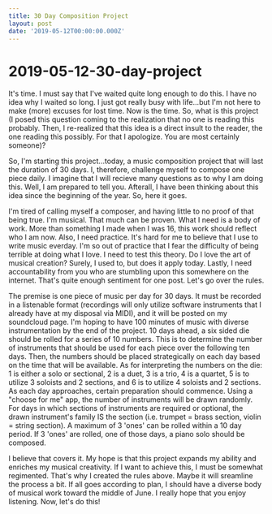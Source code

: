 ```yaml
---
title: 30 Day Composition Project
layout: post
date: '2019-05-12T00:00:00.000Z'
---
```


# 2019-05-12-30-day-project

It's time. I must say that I've waited quite long enough to do this. I have no idea why I waited so long. I just got really busy with life...but I'm not here to make \(more\) excuses for lost time. Now is the time. So, what is this project \(I posed this question coming to the realization that no one is reading this probably. Then, I re-realized that this idea is a direct insult to the reader, the one reading this possibly. For that I apologize. You are most certainly someone\)?

So, I'm starting this project...today, a music composition project that will last the duration of 30 days. I, therefore, challenge myself to compose one piece daily. I imagine that I will recieve many questions as to why I am doing this. Well, I am prepared to tell you. Afterall, I have been thinking about this idea since the beginning of the year. So, here it goes.

I'm tired of calling myself a composer, and having little to no proof of that being true. I'm musical. That much can be proven. What I need is a body of work. More than something I made when I was 16, this work should reflect who I am now. Also, I need practice. It's hard for me to believe that I use to write music everday. I'm so out of practice that I fear the difficulty of being terrible at doing what I love. I need to test this theory. Do I love the art of musical creation? Surely, I used to, but does it apply today. Lastly, I need accountability from you who are stumbling upon this somewhere on the internet. That's quite enough sentiment for one post. Let's go over the rules.

The premise is one piece of music per day for 30 days. It must be recorded in a listenable format \(recordings will only utilize software instruments that I already have at my disposal via MIDI\), and it will be posted on my soundcloud page. I'm hoping to have 100 minutes of music with diverse instrumentation by the end of the project. 10 days ahead, a six sided die should be rolled for a series of 10 numbers. This is to determine the number of instruments that should be used for each piece over the following ten days. Then, the numbers should be placed strategically on each day based on the time that will be available. As for interpreting the numbers on the die: 1 is either a solo or sectional, 2 is a duet, 3 is a trio, 4 is a quartet, 5 is to utilize 3 soloists and 2 sections, and 6 is to utilize 4 soloists and 2 sections. As each day approaches, certain preparation should commence. Using a "choose for me" app, the number of instruments will be drawn randomly. For days in which sections of instruments are required or optional, the drawn instrument's family IS the section \(i.e. trumpet = brass section, violin = string section\). A maximum of 3 'ones' can be rolled within a 10 day period. If 3 'ones' are rolled, one of those days, a piano solo should be composed.

I believe that covers it. My hope is that this project expands my ability and enriches my musical creativity. If I want to achieve this, I must be somewhat regimented. That's why I created the rules above. Maybe it will sreamline the process a bit. If all goes according to plan, I should have a diverse body of musical work toward the middle of June. I really hope that you enjoy listening. Now, let's do this!

